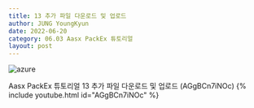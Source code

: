 ```yaml
---
title: 13 추가 파일 다운로드 및 업로드
author: JUNG YoungKyun
date: 2022-06-20
category: 06.03 Aasx PackEx 튜토리얼
layout: post
---
```


![azure](https://img.shields.io/badge/Aasx_PackEx_튜토리얼-2022.06.17-red.svg)

Aasx PackEx 튜토리얼 13 추가 파일 다운로드 및 업로드 (AGgBCn7iNOc)
{% include youtube.html id="AGgBCn7iNOc" %}

